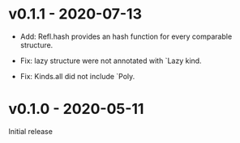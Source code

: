 # v0.1.1 - 2020-07-13
- Add: Refl.hash provides an hash function for every comparable structure.

- Fix: lazy structure were not annotated with `Lazy kind.

- Fix: Kinds.all did not include `Poly.

# v0.1.0 - 2020-05-11
Initial release
